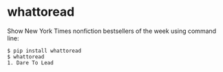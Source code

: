 # whattoread
Show New York Times nonfiction bestsellers of the week using command line:

```
$ pip install whattoread
$ whattoread
1. Dare To Lead
```
